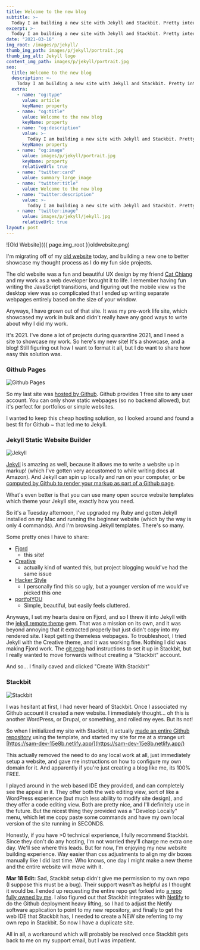 ```yaml
---
title: Welcome to the new blog
subtitle: >-
  Today I am building a new site with Jekyll and Stackbit. Pretty interesting stuff.
excerpt: >-
  Today I am building a new site with Jekyll and Stackbit. Pretty interesting stuff.
date: "2021-03-16"
img_root: /images/p/jekyll/
thumb_img_path: images/p/jekyll/portrait.jpg
thumb_img_alt: Jekyll logo
content_img_path: images/p/jekyll/portrait.jpg
seo:
  title: Welcome to the new blog
  description: >-
    Today I am building a new site with Jekyll and Stackbit. Pretty interesting stuff.
  extra:
    - name: "og:type"
      value: article
      keyName: property
    - name: "og:title"
      value: Welcome to the new blog
      keyName: property
    - name: "og:description"
      value: >-
        Today I am building a new site with Jekyll and Stackbit. Pretty interesting stuff.
      keyName: property
    - name: "og:image"
      value: images/p/jekyll/portrait.jpg
      keyName: property
      relativeUrl: true
    - name: "twitter:card"
      value: summary_large_image
    - name: "twitter:title"
      value: Welcome to the new blog
    - name: "twitter:description"
      value: >-
        Today I am building a new site with Jekyll and Stackbit. Pretty interesting stuff.
    - name: "twitter:image"
      value: images/p/jekyll/jekyll.jpg
      relativeUrl: true
layout: post
---
```


![Old Website]({{ page.img_root }}oldwebsite.png)

I'm migrating off of my [old website](https://esaych.github.io/) today, and building a new one to better showcase my
thought process as I do my fun side projects.

The old website was a fun and beautiful UX design by my friend [Cat Chiang](https://www.linkedin.com/in/cat-chiang/) and my work
as a web developer brought it to life. I remember having fun writing the JavaScript transitions, and figuring out the mobile
view vs the desktop view was so complicated that I ended up writing separate webpages entirely based on the size of your window.

Anyways, I have grown out of that site. It was my pre-work life site, which showcased my work in bulk and didn't
really have any good ways to write about why I did my work.

It's 2021. I've done a lot of projects during quarantine 2021, and I need a site to showcase my work. So here's my new site!
It's a showcase, and a blog! Still figuring out how I want to format it all, but I do want to share how easy this solution was.

<h3>Github Pages</h3>

![Github Pages](https://miro.medium.com/max/4800/1*UBPbXxCACLSygvXutPPGSA.jpeg)

So my last site was [hosted by Github](https://pages.github.com/). Github provides 1 free site to any user account. You
can only show static webpages (so no backend allowed), but it's perfect for portfolios or simple websites.

I wanted to keep this cheap hosting solution, so I looked around and found a best fit for Github ~ that led me to Jekyll.

<h3>Jekyll Static Website Builder</h3>

![Jekyll](https://miro.medium.com/max/4800/1*B3eU4xOLAB8_BPDh3pExdw.jpeg)

[Jekyll](https://jekyllrb.com/) is amazing as well, because it allows me to write a website up in markup! (which I've gotten very accustomed to
while writing docs at Amazon). And Jekyll can spin up locally and run on your computer, or be [computed by Github
to render your markup as part of a Github page](https://docs.github.com/en/github/working-with-github-pages/setting-up-a-github-pages-site-with-jekyll).

What's even better is that you can use many open source website templates which theme your Jekyll site, exactly how you need.

So it's a Tuesday afternoon, I've upgraded my Ruby and gotten Jekyll installed on my Mac and running the beginner website (which by the way is only 4 commands).
And I'm browsing Jekyll templates. There's so many.

Some pretty ones I have to share:

- [Fjord](https://themes.stackbit.com/demos/fjord/)
  - this site!
- [Creative](https://volny.github.io/creative-theme-jekyll/#)
  - actually kind of wanted this, but project blogging would've had the same issue
- [Hacker Style](https://akiritsu.github.io/pRoJEct-VeXEd/)
  - I personally find this so ugly, but a younger version of me would've picked this one
- [portfolYOU](https://youssefraafatnasry.github.io/portfolYOU/projects/)
  - Simple, beautiful, but easily feels cluttered.

Anyways, I set my hearts desire on Fjord, and so I threw it into Jekyll with the [jekyll remote theme](https://github.com/benbalter/jekyll-remote-theme) gem.
That was a mission on its own, and it was beyond annoying that it extracted properly but just didn't copy into my rendered site.
I kept getting themeless webpages. To troubleshoot, I tried Jekyll with the Creative theme, and it was working fine.
Nothing I did was making Fjord work. The [git repo](https://github.com/stackbit/stackbit-theme-fjord) had instructions to set it
up in Stackbit, but I really wanted to move forwards without creating a "Stackbit" account.

And so... I finally caved and clicked "Create With Stackbit"

<h3>Stackbit</h3>

![Stackbit](https://miro.medium.com/max/2400/0*IpqdWIja-rXS0kXG.png)

I was hesitant at first, I had never heard of Stackbit. Once I associated my Github account it created a new website.
I immediately thought... oh this is another WordPress, or Drupal, or something, and rolled my eyes. But its not!

So when I initialized my site with Stackbit, it actually [made an entire Github repository](https://github.com/stackbit-projects/sam-dev-15e8b)
using the template, and started my site for me at a strange url: [https://sam-dev-15e8b.netlify.app/](https://sam-dev-15e8b.netlify.app/)

This actually removed the need to do any local work at all, just immediately setup a website, and gave me instructions on how
to configure my own domain for it. And apparently if you're just creating a blog like me, its 100% FREE.

I played around in the web based IDE they provided, and can completely see the appeal in it. They offer both the web editing view,
sort of like a WordPress experience (but much less ability to modify site design), and they offer a code editing view.
Both are pretty nice, and I'll definitely use in the future. But the nicest thing they provided was a "Develop Locally" menu,
which let me copy paste some commands and have my own local version of the site running in SECONDS.

Honestly, if you have >0 technical experience, I fully recommend Stackbit. Since they don't do any hosting, I'm not worried
they'll charge me extra one day. We'll see where this leads. But for now, I'm enjoying my new website building experience.
Way easier than css adjustments to align my div boxes manually like I did last time. Who knows, one day I might make a new
theme and the entire website will move with it.

**Mar 18 Edit:** Sad, Stackbit setup didn't give me permission to my own repo (I suppose this must be a bug). Their support
wasn't as helpful as I thought it would be.
I ended up requesting the entire repo get forked into [a repo fully owned by me](https://github.com/Esaych/sam-dev-15e8b).
I also figured out that Stackbit integrates with [Netlify](https://www.netlify.com/) to do the Github deployment heavy lifting,
so I had to adjust the Netify software application to point to my new repository, and finally to get the web IDE
that Stackbit has, I needed to create a NEW site referring to my own repo in Stackbit. So now I have a duplicate site.

All in all, a workaround which will probably be resolved once Stackbit gets back to me on my support email, but I was impatient.

<style>
.site-header-bg {
  background-position: right;
}
</style>
